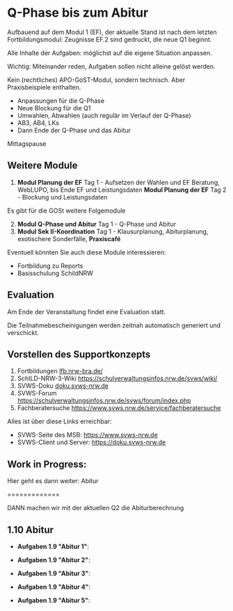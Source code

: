 # Q-Phase bis zum Abitur

Aufbauend auf dem Modul 1 (EF), der aktuelle Stand ist nach dem letzten Fortbildungsmodul: Zeugnisse EF.2 sind gedruckt, die neue Q1 beginnt.

Alle Inhalte der Aufgaben: möglichst auf die eigene Situation anpassen.

Wichtig: Miteinander reden, Aufgaben sollen nicht alleine gelöst werden.

Kein (rechtliches) APO-GoST-Modul, sondern technisch. Aber Praxisbeispiele enthalten.

+ Anpassungen für die Q-Phase
+ Neue Blockung für die Q1
+ Umwahlen, Abwahlen (auch regulär im Verlauf der Q-Phase)
+ AB3, AB4, LKs
+ Dann Ende der Q-Phase und das Abitur

Mittagspause

## Weitere Module

1. **Modul Planung der EF** Tag 1 - Aufsetzen der Wahlen und EF Beratung, WebLUPO, bis Ende EF und Leistungsdaten 
   **Modul Planung der EF** Tag 2 - Blockung und Leistungsdaten

Es gibt für die GOSt weitere Folgemodule

2. **Modul Q-Phase und Abitur** Tag 1 - Q-Phase und Abitur
3. **Modul Sek II-Koordination** Tag 1 - Klausurplanung, Abiturplanung, exotischere Sonderfälle, **Praxiscafé**

Eventuell könnten Sie auch diese Module interessieren:
+ Fortbildung zu Reports
+ Basisschulung SchildNRW

## Evaluation

Am Ende der Veranstaltung findet eine Evaluation statt.

Die Teilnahmebescheinigungen werden zeitnah automatisch generiert und verschickt.

## Vorstellen des Supportkonzepts

1. Fortbildungen        [lfb.nrw-bra.de/](https://lfb.nrw.de/bra/20426)
2. SchILD-NRW-3-Wiki    https://schulverwaltungsinfos.nrw.de/svws/wiki/    
3. SVWS-Doku            [doku.svws-nrw.de](https://doku.svws-nrw.de)
4. SVWS-Forum           https://schulverwaltungsinfos.nrw.de/svws/forum/index.php
5. Fachberatersuche     https://www.svws.nrw.de/service/fachberatersuche

Alles ist über diese Links erreichbar:

* SVWS-Seite des MSB: https://www.svws-nrw.de
* SVWS-Client und Server: https://doku.svws-nrw.de

## Work in Progress:


Hier geht es dann weiter: Abitur



=============

DANN machen wir mit der aktuellen Q2 die Abiturberechnung




## 1.10 Abitur

* **Aufgaben 1.9 "Abitur 1"**: 

* **Aufgaben 1.9 "Abitur 2"**: 

* **Aufgaben 1.9 "Abitur 3"**: 

* **Aufgaben 1.9 "Abitur 4"**: 

* **Aufgaben 1.9 "Abitur 5"**: 
